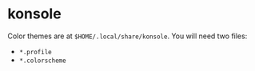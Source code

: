 # konsole

Color themes are at `$HOME/.local/share/konsole`. You will need two files:

- `*.profile`
- `*.colorscheme`

